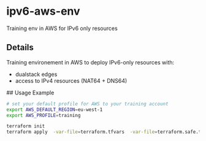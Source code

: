 # ipv6-aws-env

Training env in AWS for IPv6 only resources

## Details

Training environement in AWS to deploy IPv6-only resources with:
- dualstack edges
- access to IPv4 resources (NAT64 + DNS64)

## Usage Example

```bash
# set your default profile for AWS to your training account
export AWS_DEFAULT_REGION=eu-west-1
export AWS_PROFILE=training

terraform init
terraform apply  -var-file=terraform.tfvars  -var-file=terraform.safe.tfvars
```